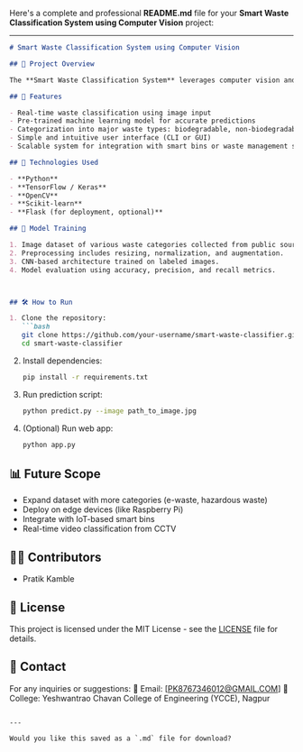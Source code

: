Here's a complete and professional **README.md** file for your **Smart Waste Classification System using Computer Vision** project:

---

```markdown
# Smart Waste Classification System using Computer Vision

## 📌 Project Overview

The **Smart Waste Classification System** leverages computer vision and machine learning techniques to automatically classify waste into categories such as **biodegradable**, **non-biodegradable**, and **recyclable**. This project aims to assist in efficient waste segregation, reduce manual labor, and promote sustainable environmental practices.

## 🚀 Features

- Real-time waste classification using image input
- Pre-trained machine learning model for accurate predictions
- Categorization into major waste types: biodegradable, non-biodegradable, recyclable
- Simple and intuitive user interface (CLI or GUI)
- Scalable system for integration with smart bins or waste management systems

## 🔧 Technologies Used

- **Python**
- **TensorFlow / Keras**
- **OpenCV**
- **Scikit-learn**
- **Flask (for deployment, optional)**

## 🧠 Model Training

1. Image dataset of various waste categories collected from public sources or Kaggle.
2. Preprocessing includes resizing, normalization, and augmentation.
3. CNN-based architecture trained on labeled images.
4. Model evaluation using accuracy, precision, and recall metrics.



## 🛠️ How to Run

1. Clone the repository:
   ```bash
   git clone https://github.com/your-username/smart-waste-classifier.git
   cd smart-waste-classifier
````

2. Install dependencies:

   ```bash
   pip install -r requirements.txt
   ```

3. Run prediction script:

   ```bash
   python predict.py --image path_to_image.jpg
   ```

4. (Optional) Run web app:

   ```bash
   python app.py
   ```

## 📊 Future Scope

* Expand dataset with more categories (e-waste, hazardous waste)
* Deploy on edge devices (like Raspberry Pi)
* Integrate with IoT-based smart bins
* Real-time video classification from CCTV

## 👨‍💻 Contributors

* Pratik Kamble

## 📜 License

This project is licensed under the MIT License - see the [LICENSE](LICENSE) file for details.

## 📧 Contact

For any inquiries or suggestions:
📩 Email: \[[PK8767346012@GMAIL.COM](mailto:PK8767346012@GMAIL.COM)]
🏫 College: Yeshwantrao Chavan College of Engineering (YCCE), Nagpur

```

---

Would you like this saved as a `.md` file for download?
```
